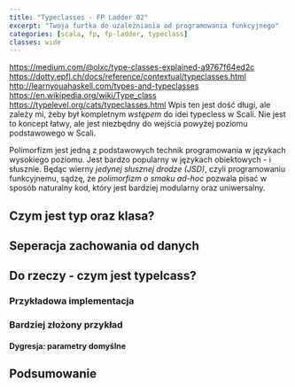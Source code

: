```yaml
---
title: "Typeclasses - FP Ladder 02"
excerpt: "Twoja furtka do uzależniania od programowania funkcyjnego"
categories: [scala, fp, fp-ladder, typeclass]
classes: wide
---
```

https://medium.com/@olxc/type-classes-explained-a9767f64ed2c
https://dotty.epfl.ch/docs/reference/contextual/typeclasses.html
http://learnyouahaskell.com/types-and-typeclasses
https://en.wikipedia.org/wiki/Type_class
https://typelevel.org/cats/typeclasses.html
Wpis ten jest dość długi, ale zależy mi, żeby był kompletnym _wstępem_ do idei typecless w Scali. Nie jest to koncept łatwy, ale jest niezbędny do wejścia powyżej poziomu podstawowego w Scali.

Polimorfizm jest jedną z podstawowych technik programowania w językach wysokiego poziomu. Jest bardzo popularny w językach obiektowych - i słusznie. Będąc wierny _jedynej słusznej drodze (JSD)_, czyli programowaniu funkcyjnemu, sądzę, że _polimorfizm o smaku ad-hoc_ pozwala pisać w sposób naturalny kod, który jest bardziej modularny oraz uniwersalny.

## Czym jest typ oraz klasa?
## Seperacja zachowania od danych
## Do rzeczy - czym jest typelcass?
### Przykładowa implementacja
### Bardziej złożony przykład
#### Dygresja: parametry domyślne
## Podsumowanie 
